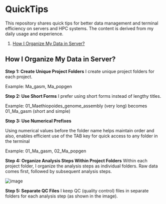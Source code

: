 # QuickTips
This repository shares quick tips for better data management and terminal efficiency on servers and HPC systems. The content is derived from my daily usage and experience.
1. [How I Organize My Data in Server?](#question1)

## How I Organize My Data in Server? <a name="question1"></a>
**Step 1: Create Unique Project Folders**
I create unique project folders for each project.  

Example: Ma_gasm, Ma_popgen

**Step 2: Use Short Forms**
I prefer using short forms instead of lengthy titles.  

Example: 01_Maethiopoides_genome_assembly (very long) becomes 01_Ma_gasm (short and simple)

**Step 3: Use Numerical Prefixes**

Using numerical values before the folder name helps maintain order and also, enables efficient use of the TAB key for quick access to any folder in the terminal

Example: 01_Ma_gasm, 02_Ma_popgen

**Step 4: Organize Analysis Steps Within Project Folders**
Within each project folder, I organize the analysis steps as individual folders. Raw data comes first, followed by subsequent analysis steps.  

![image](https://github.com/meeranhussain/QuickTips/assets/40800675/ee4ceef6-7689-4b81-b2a0-dd2824d7d7a5)

**Step 5: Separate QC Files**
I keep QC (quality control) files in separate folders for each analysis step (as shown in the image).

